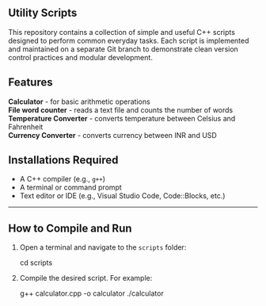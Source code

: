 ## Utility Scripts

This repository contains a collection of simple and useful C++ scripts designed to perform common everyday tasks. Each script is implemented and maintained on a separate Git branch to demonstrate clean version control practices and modular development.


## Features

**Calculator** - for basic arithmetic operations<br/>
        **File word counter** - reads a text file and counts the number of words<br/>
        **Temperature Converter** - converts temperature between Celsius and Fahrenheit<br/>
        **Currency Converter** - converts currency between INR and USD<br/>




##  Installations Required

- A C++ compiler (e.g., `g++`)
- A terminal or command prompt
- Text editor or IDE (e.g., Visual Studio Code, Code::Blocks, etc.)


---


## How to Compile and Run

1. Open a terminal and navigate to the `scripts` folder:

   
   cd scripts


2. Compile the desired script. For example:


    g++ calculator.cpp -o calculator
    ./calculator




